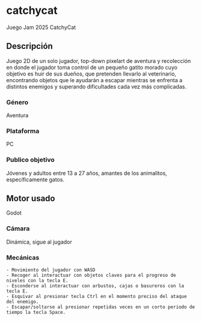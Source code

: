 # catchycat
Juego Jam 2025 CatchyCat

## Descripción

Juego 2D de un solo jugador, top-down pixelart de aventura y recolección en donde el jugador toma control de un pequeño gatito morado cuyo objetivo es huir de sus dueños, que pretenden llevarlo al veterinario, encontrando objetos que le ayudarán a escapar mientras se enfrenta a distintos enemigos y superando dificultades cada vez más complicadas.

### Género
Aventura
### Plataforma
PC
### Publico objetivo
Jóvenes y adultos entre 13 a 27 años, amantes de los animalitos, específicamente gatos.
## Motor usado
Godot

### Cámara
Dinámica, sigue al jugador

### Mecánicas
    - Movimiento del jugador con WASD
    - Recoger al interactuar con objetos claves para el progreso de niveles con la tecla E.
    - Esconderse al interactuar con arbustos, cajas o basureros con la tecla E.
    - Esquivar al presionar tecla Ctrl en el momento preciso del ataque del enemigo.
    - Escapar/soltarse al presionar repetidas veces en un corto periodo de tiempo la tecla Space.
